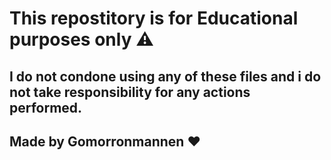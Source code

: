 # This repostitory is for **Educational purposes only** ⚠️
## I do not condone using any of these files and i do not take responsibility for any actions performed.

## Made by Gomorronmannen ❤️
